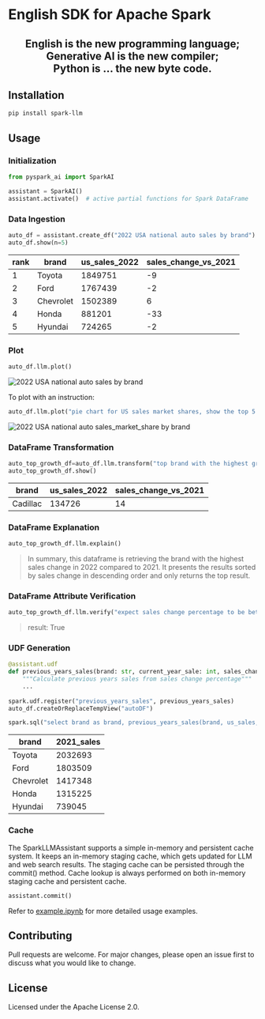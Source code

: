 # English SDK for Apache Spark

<div align="center">
<h2>
English is the new programming language;<br />
Generative AI is the new compiler;<br />
Python is ... the new byte code.
</h2>
</div>

## Installation

```bash
pip install spark-llm
```

## Usage
### Initialization

```python
from pyspark_ai import SparkAI

assistant = SparkAI()
assistant.activate()  # active partial functions for Spark DataFrame
```

### Data Ingestion
```python
auto_df = assistant.create_df("2022 USA national auto sales by brand")
auto_df.show(n=5)
```
| rank | brand     | us_sales_2022 | sales_change_vs_2021 |
|------|-----------|---------------|----------------------|
| 1    | Toyota    | 1849751       | -9                   |
| 2    | Ford      | 1767439       | -2                   |
| 3    | Chevrolet | 1502389       | 6                    |
| 4    | Honda     | 881201        | -33                  |
| 5    | Hyundai   | 724265        | -2                   |

### Plot
```python
auto_df.llm.plot()
```
![2022 USA national auto sales by brand](docs/_static/auto_sales.png)

To plot with an instruction:
```python
auto_df.llm.plot("pie chart for US sales market shares, show the top 5 brands and the sum of others")
```
![2022 USA national auto sales_market_share by brand](docs/_static/auto_sales_pie_char.png)
### DataFrame Transformation
```python
auto_top_growth_df=auto_df.llm.transform("top brand with the highest growth")
auto_top_growth_df.show()
```
| brand    | us_sales_2022 | sales_change_vs_2021 |
|----------|---------------|----------------------|
| Cadillac | 134726        | 14                   |

### DataFrame Explanation
```python
auto_top_growth_df.llm.explain()
```

> In summary, this dataframe is retrieving the brand with the highest sales change in 2022 compared to 2021. It presents the results sorted by sales change in descending order and only returns the top result.

### DataFrame Attribute Verification
```python
auto_top_growth_df.llm.verify("expect sales change percentage to be between -100 to 100")
```

> result: True

### UDF Generation
```python
@assistant.udf
def previous_years_sales(brand: str, current_year_sale: int, sales_change_percentage: float) -> int:
    """Calculate previous years sales from sales change percentage"""
    ...
    
spark.udf.register("previous_years_sales", previous_years_sales)
auto_df.createOrReplaceTempView("autoDF")

spark.sql("select brand as brand, previous_years_sales(brand, us_sales, sales_change_percentage) as 2021_sales from autoDF").show()
```

| brand         |2021_sales|
|---------------|-------------|
| Toyota        |   2032693|
| Ford          |   1803509|
| Chevrolet     |   1417348|
| Honda         |   1315225|
| Hyundai       |    739045|

### Cache
The SparkLLMAssistant supports a simple in-memory and persistent cache system. It keeps an in-memory staging cache, which gets updated for LLM and web search results. The staging cache can be persisted through the commit() method. Cache lookup is always performed on both in-memory staging cache and persistent cache.
```python
assistant.commit()
```

Refer to [example.ipynb](https://github.com/databrickslabs/spark-llm/blob/master/examples/example.ipynb) for more detailed usage examples.

## Contributing
Pull requests are welcome. For major changes, please open an issue first to discuss what you would like to change.

## License
Licensed under the Apache License 2.0.
